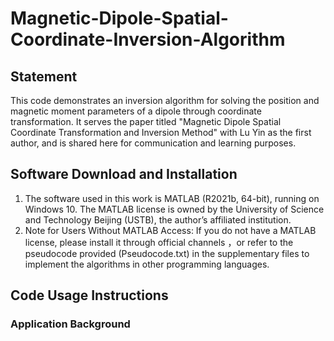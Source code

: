# Magnetic-Dipole-Spatial-Coordinate-Inversion-Algorithm
## Statement 
This code demonstrates an inversion algorithm for solving the position and magnetic moment parameters of a dipole through coordinate transformation. It serves the paper titled "Magnetic Dipole Spatial Coordinate Transformation and Inversion Method" with Lu Yin as the first author, and is shared here for communication and learning purposes.
## Software Download and Installation 
1. The software used in this work is MATLAB (R2021b, 64-bit), running on Windows 10. The MATLAB license is owned by the University of Science and Technology Beijing (USTB), the author’s affiliated institution.
2. Note for Users Without MATLAB Access:
If you do not have a MATLAB license, please install it through official channels ，or refer to the pseudocode provided (Pseudocode.txt) in the supplementary files to implement the algorithms in other programming languages.
## Code Usage Instructions
### Application Background
